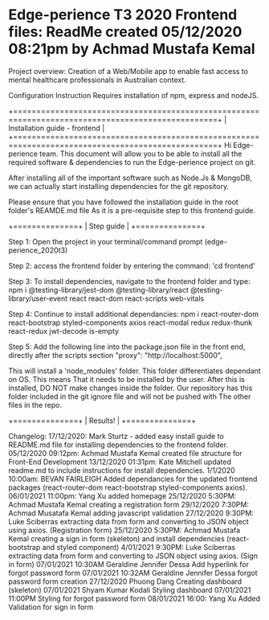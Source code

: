 # Edge-perience T3 2020 Frontend files: ReadMe created 05/12/2020 08:21pm by Achmad Mustafa Kemal

Project overview: Creation of a Web/Mobile app to enable fast access to mental healthcare professionals in Australian context.

Configuration Instruction
Requires installation of npm, express and nodeJS.

+==================================================================================================+
| Installation guide - frontend |
+==================================================================================================+
Hi Edge-perience team. This document will allow you to be able to install all the required software
& dependencies to run the Edge-perience project on git.

After installing all of the important software such as Node.Js & MongoDB, we can actually start
installing dependencies for the git repository.

Please ensure that you have followed the installation guide in the root folder's REAMDE.md file
As it is a pre-requisite step to this frontend guide.

+==============+
| Step guide |
+==============+

Step 1: Open the project in your terminal/command prompt (edge-perience_2020t3)

Step 2: access the frontend folder by entering the command: 'cd frontend'

Step 3: To install dependencies, navigate to the frontend folder and type: npm i @testing-library/jest-dom @testing-library/react
@testing-library/user-event react react-dom react-scripts web-vitals

Step 4: Continue to install additional dependancies: npm i react-router-dom react-bootstrap styled-components axios react-modal redux redux-thunk react-redux jwt-decode is-empty

Step 5: Add the following line into the package.json file in the front end, directly after the scripts section
"proxy": "http://localhost:5000",

This will install a 'node_modules' folder. This folder differentiates dependant on OS. This means
That it needs to be installed by the user. After this is installed, DO NOT make changes inside the
folder. Our repository has this folder included in the git ignore file and will not be pushed with
The other files in the repo.

+==============+
| Results! |
+==============+


Changelog:
17/12/2020: Mark Sturtz - added easy install guide to README.md file for installing dependencies to the frontend folder.
05/12/2020 09:12pm: Achmad Mustafa Kemal created file structure for Front-End Development
13/12/2020 01:31pm: Kate Mitchell updated readme.md to include instructions for install dependencies.
1/1/2020 10:00am: BEVAN FAIRLEIGH Added dependancies for the updated frontend packages (react-router-dom react-bootstrap styled-components axios).
06/01/2021 11:00pm: Yang Xu added homepage
25/12/2020 5:30PM: Achmad Mustafa Kemal creating a registration form
29/12/2020 7:30PM: Achmad Musatafa Kemal adding javascript validation
27/12/2020 9:30PM: Luke Sciberras extracting data from form and converting to JSON object using axios. (Registration form)
25/12/2020 5:30PM: Achmad Mustafa Kemal creating a sign in form (skeleton) and install dependencies (react-bootstrap and styled component)
4/01/2021 9:30PM: Luke Sciberras extracting data from form and converting to JSON object using axios. (Sign in form)
07/01/2021 10:30AM Geraldine Jennifer Dessa Add hyperlink for forgot password form
07/01/2021 10:32AM Geraldine Jennifer Dessa forgot password form creation
27/12/2020 Phuong Dang Creating dashboard (skeleton)
07/01/2021 Shyam Kumar Kodali Styling dashboard
07/01/2021 11:00PM Styling for forgot password form
08/01/2021 16:00: Yang Xu Added Validation for sign in form
